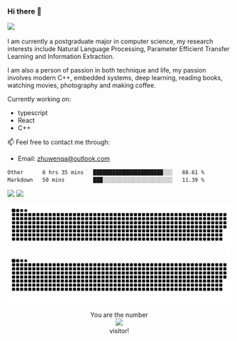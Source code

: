 ### Hi there 👋

[![](https://github-profile-trophy.vercel.app/?username=Leonezz)](https://github.com/Leonezz)

I am currently a postgraduate major in computer science, my research interests include Natural Language Processing, Parameter Efficient Transfer Learning and Information Extraction.

I am also a person of passion in both technique and life, my passion involves modern C++, embedded systems, deep learning, reading books, watching movies, photography and making coffee.

Currently working on:
- typescript
- React
- C++

📫 Feel free to contact me through:

- Email: zhuwenqa@outlook.com

<!--START_SECTION:waka-->

```txt
Other      6 hrs 35 mins   ██████████████████████░░░   88.61 %
Markdown   50 mins         ███░░░░░░░░░░░░░░░░░░░░░░   11.39 %
```

<!--END_SECTION:waka-->

<picture>
<source 
  srcset="https://github-readme-stats.vercel.app/api?username=Leonezz&count_private=true&show_icons=true&include_all_commits=true&theme=dark"
  media="(prefers-color-scheme: dark)"
/>
<source
  srcset="https://github-readme-stats.vercel.app/api?username=Leonezz&count_private=true&show_icons=true&include_all_commits=true&theme=vue"
  media="(prefers-color-scheme: light), (prefers-color-scheme: no-preference)"
/>
<img src="https://github-readme-stats.vercel.app/api?username=Leonezz&show_icons=true" />
</picture>

<picture>
<source 
  srcset="https://github-readme-stats.vercel.app/api/top-langs/?username=Leonezz&hide=TeX&layout=compact&theme=dark"
  media="(prefers-color-scheme: dark)"
/>
<source
  srcset="https://github-readme-stats.vercel.app/api/top-langs/?username=Leonezz&hide=TeX&layout=compact&theme=vue"
  media="(prefers-color-scheme: light), (prefers-color-scheme: no-preference)"
/>
<img src="https://github-readme-stats.vercel.app/api/top-langs/?username=Leonezz&show_icons=true" />
</picture>

![GitHub Snake Light](https://raw.githubusercontent.com/Leonezz/Leonezz/output/github-contribution-grid-snake-light.svg#gh-light-mode-only)![GitHub Snake dark](https://raw.githubusercontent.com/Leonezz/Leonezz/output/github-contribution-grid-snake-dark.svg#gh-dark-mode-only)

<p align="center">
  You are the number</br> 
  <img src="https://profile-counter.glitch.me/leonezz/count.svg" /></br>
  visitor!
</p>
